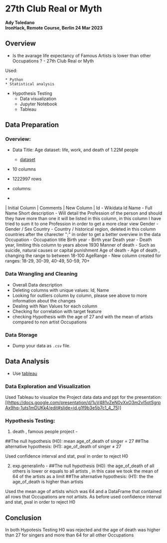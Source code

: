 # 27th Club Real or Myth
**Ady Toledano**  
**IronHack, Remote Course, Berlin 24 Mar 2023**

## Overview

* Is the avarage life expectancy of Famous Artists is lower than other Occupations ? - 27th Club Real or Myth

Used:

	* Python
	* Statistical analysis
  * Hypothesis Testing 
	* Data visualization
	* Jupyter Notebook
	* Tableau
  
  ## Data Preparation

### Overview: 
* Data Title: Age dataset: life, work, and death of 1.22M people

	* [dataset](https://www.kaggle.com/datasets/imoore/age-dataset)
  
* 10 columns 
* 1222997 rows 
* columns:
* 
| Initial Column | Comments | New Column |
Id - Wikidata Id
Name - Full Name
Short description - Will detail the Profession of the person and should they have more than one it will be listed in this column, in this column I have tried to sum it to one Profession in order to get a more clear view
Gender - Gender / Sex
Country - Country / historical region, deleted in this column countries after the charecter ";" in order to get a better overview in the data
Occupation - Occupation title
Birth year - Birth year
Death year - Death year, limiting this column to years above 1930
Manner of death - Such as suicide, natural causes or capital punishment
Age of death - Age of death , changing the range to between 18-100
AgeRange - New column created for ranges: 18-29, 30-39, 40-49, 50-59, 70+

 
### Data Wrangling and Cleaning
  
- Overall Data description
- Deleting  columns with unique values: Id, Name 
- Looking for outliers column by column, please see above to more information about the changes
- Dealing with Nan Values for each column
- Checking for correlation with target feature
- checking Hypothesis with the age of 27 and with the mean of artists compared to non artist Occupations


### Data Storage

* Dump your data as `.csv` file. 

## Data Analysis
* Use [tableau]([https://public.tableau.com/app/profile/ady.toledano/viz/Book2_16794783401290/Story1?publish=yes])


### Data Exploration and Visualization
Used Tableau to visualize the Project data data and ppt for the presentation: [(https://docs.google.com/presentation/d/1uV481vZeN0vXxO3m2vl5otSgrpAx9hq-1uts1mDUKk4/edit#slide=id.g1f9b3e5b7c1_4_75)]

### Hypothesis Testing: 
1. death , famous people project - 

##The null hypothesis (H0): mean age_of_death of singer = 27
##The alternative hypothesis: (H1): age_of_death of singer ≠ 27

Used confidence interval and stat, pval in order to reject H0

2. exp.generalinfo - 
##The null hypothesis (H0): the age_of_death of all others is lower or equals to all artists  , in this case we took the mean of 64 of the artists as a limit
##The alternative hypothesis: (H1): the the age_of_death is higher than artists

Used the mean age of artists which was 64 and a DataFrame that contained all rows that Occupations are not artists. 
As before used confidence interval and stat, pval in order to reject H0


## Conclusion

In both Hypotesis Testing H0 was rejected and the age of death was higher than 27 for singers and more than 64 for all other Occupations
 
